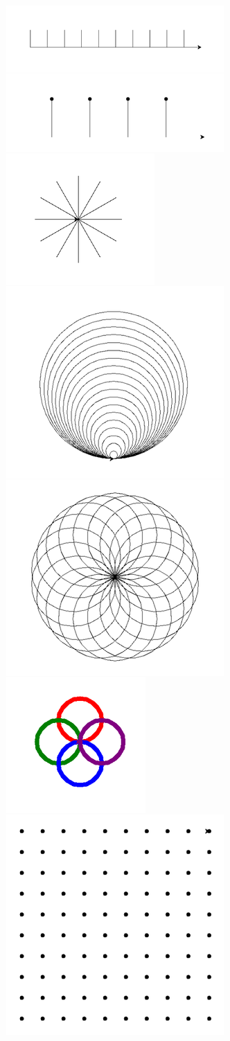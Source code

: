 <img src="https://github.com/urosjarc/informatika/blob/main/media/turtle_glavnik.png">
<img src="https://github.com/urosjarc/informatika/blob/main/media/turtle_lizike.png">
<img src="https://github.com/urosjarc/informatika/blob/main/media/turtle_zvezda.png">
<img src="https://github.com/urosjarc/informatika/blob/main/media/turtle_babuske.png">
<img src="https://github.com/urosjarc/informatika/blob/main/media/turtle_mandala.png">
<img src="https://github.com/urosjarc/informatika/blob/main/media/turtle_barvni_krogi.png">
<img src="https://github.com/urosjarc/informatika/blob/main/media/turtle_mreza.png">
